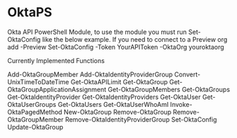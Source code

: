 # OktaPS
Okta API PowerShell Module, to use the module you must run Set-OktaConfig like the below example. If you need to connect to a Preview org add -Preview
Set-OktaConfig -Token YourAPIToken -OktaOrg youroktaorg

Currently Implemented Functions
  
Add-OktaGroupMember 
Add-OktaIdentityProviderGroup
Convert-UnixTimeToDateTime
Get-OktaAPILimit
Get-OktaGroup
Get-OktaGroupApplicationAssignment
Get-OktaGroupMembers
Get-OktaGroups
Get-OktaIdentityProvider
Get-OktaIdentityProviders
Get-OktaUser
Get-OktaUserGroups
Get-OktaUsers
Get-OktaUserWhoAmI
Invoke-OktaPagedMethod
New-OktaGroup
Remove-OktaGroup
Remove-OktaGroupMember
Remove-OktaIdentityProviderGroup
Set-OktaConfig
Update-OktaGroup
